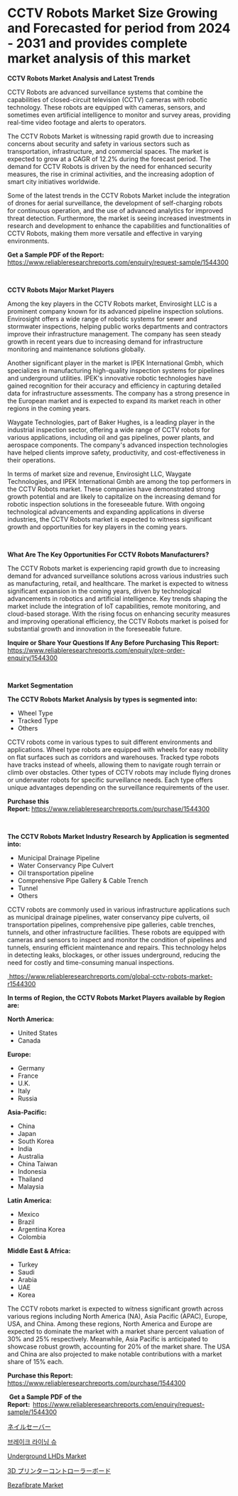 <p><h1>CCTV Robots Market Size Growing and Forecasted for period from 2024 - 2031 and provides complete market analysis of this market</h1></p><p><strong>CCTV Robots Market Analysis and Latest Trends</strong></p>
<p><p>CCTV Robots are advanced surveillance systems that combine the capabilities of closed-circuit television (CCTV) cameras with robotic technology. These robots are equipped with cameras, sensors, and sometimes even artificial intelligence to monitor and survey areas, providing real-time video footage and alerts to operators.</p><p>The CCTV Robots Market is witnessing rapid growth due to increasing concerns about security and safety in various sectors such as transportation, infrastructure, and commercial spaces. The market is expected to grow at a CAGR of 12.2% during the forecast period. The demand for CCTV Robots is driven by the need for enhanced security measures, the rise in criminal activities, and the increasing adoption of smart city initiatives worldwide.</p><p>Some of the latest trends in the CCTV Robots Market include the integration of drones for aerial surveillance, the development of self-charging robots for continuous operation, and the use of advanced analytics for improved threat detection. Furthermore, the market is seeing increased investments in research and development to enhance the capabilities and functionalities of CCTV Robots, making them more versatile and effective in varying environments.</p></p>
<p><strong>Get a Sample PDF of the Report:&nbsp;</strong> <a href="https://www.reliableresearchreports.com/enquiry/request-sample/1544300">https://www.reliableresearchreports.com/enquiry/request-sample/1544300</a></p>
<p>&nbsp;</p>
<p><strong>CCTV Robots Major Market Players</strong></p>
<p><p>Among the key players in the CCTV Robots market, Envirosight LLC is a prominent company known for its advanced pipeline inspection solutions. Envirosight offers a wide range of robotic systems for sewer and stormwater inspections, helping public works departments and contractors improve their infrastructure management. The company has seen steady growth in recent years due to increasing demand for infrastructure monitoring and maintenance solutions globally.</p><p>Another significant player in the market is IPEK International Gmbh, which specializes in manufacturing high-quality inspection systems for pipelines and underground utilities. IPEK's innovative robotic technologies have gained recognition for their accuracy and efficiency in capturing detailed data for infrastructure assessments. The company has a strong presence in the European market and is expected to expand its market reach in other regions in the coming years.</p><p>Waygate Technologies, part of Baker Hughes, is a leading player in the industrial inspection sector, offering a wide range of CCTV robots for various applications, including oil and gas pipelines, power plants, and aerospace components. The company's advanced inspection technologies have helped clients improve safety, productivity, and cost-effectiveness in their operations.</p><p>In terms of market size and revenue, Envirosight LLC, Waygate Technologies, and IPEK International Gmbh are among the top performers in the CCTV Robots market. These companies have demonstrated strong growth potential and are likely to capitalize on the increasing demand for robotic inspection solutions in the foreseeable future. With ongoing technological advancements and expanding applications in diverse industries, the CCTV Robots market is expected to witness significant growth and opportunities for key players in the coming years.</p></p>
<p>&nbsp;</p>
<p><strong>What Are The Key Opportunities For CCTV Robots Manufacturers?</strong></p>
<p><p>The CCTV Robots market is experiencing rapid growth due to increasing demand for advanced surveillance solutions across various industries such as manufacturing, retail, and healthcare. The market is expected to witness significant expansion in the coming years, driven by technological advancements in robotics and artificial intelligence. Key trends shaping the market include the integration of IoT capabilities, remote monitoring, and cloud-based storage. With the rising focus on enhancing security measures and improving operational efficiency, the CCTV Robots market is poised for substantial growth and innovation in the foreseeable future.</p></p>
<p><strong>Inquire or Share Your Questions If Any Before Purchasing This Report:</strong> <a href="https://www.reliableresearchreports.com/enquiry/pre-order-enquiry/1544300">https://www.reliableresearchreports.com/enquiry/pre-order-enquiry/1544300</a></p>
<p>&nbsp;</p>
<p><strong>Market Segmentation</strong></p>
<p><strong>The CCTV Robots Market Analysis by types is segmented into:</strong></p>
<p><ul><li>Wheel Type</li><li>Tracked Type</li><li>Others</li></ul></p>
<p><p>CCTV robots come in various types to suit different environments and applications. Wheel type robots are equipped with wheels for easy mobility on flat surfaces such as corridors and warehouses. Tracked type robots have tracks instead of wheels, allowing them to navigate rough terrain or climb over obstacles. Other types of CCTV robots may include flying drones or underwater robots for specific surveillance needs. Each type offers unique advantages depending on the surveillance requirements of the user.</p></p>
<p><strong>Purchase this Report:&nbsp;</strong><a href="https://www.reliableresearchreports.com/purchase/1544300">https://www.reliableresearchreports.com/purchase/1544300</a></p>
<p>&nbsp;</p>
<p><strong>The CCTV Robots Market Industry Research by Application is segmented into:</strong></p>
<p><ul><li>Municipal Drainage Pipeline</li><li>Water Conservancy Pipe Culvert</li><li>Oil transportation pipeline</li><li>Comprehensive Pipe Gallery & Cable Trench</li><li>Tunnel</li><li>Others</li></ul></p>
<p><p>CCTV robots are commonly used in various infrastructure applications such as municipal drainage pipelines, water conservancy pipe culverts, oil transportation pipelines, comprehensive pipe galleries, cable trenches, tunnels, and other infrastructure facilities. These robots are equipped with cameras and sensors to inspect and monitor the condition of pipelines and tunnels, ensuring efficient maintenance and repairs. This technology helps in detecting leaks, blockages, or other issues underground, reducing the need for costly and time-consuming manual inspections.</p></p>
<p><a href="https://www.reliableresearchreports.com/global-cctv-robots-market-r1544300">&nbsp;https://www.reliableresearchreports.com/global-cctv-robots-market-r1544300</a></p>
<p><strong>In terms of Region, the CCTV Robots Market Players available by Region are:</strong></p>
<p>
    <p> <strong> North America: </strong>
        <ul>
            <li>United States</li>
            <li>Canada</li>
        </ul>
        </p> 
    <p> <strong> Europe: </strong>
        <ul>
            <li>Germany</li>
            <li>France</li>
            <li>U.K.</li>
            <li>Italy</li>
            <li>Russia</li>
        </ul>
        </p> 
    <p> <strong> Asia-Pacific: </strong>
        <ul>
            <li>China</li>
            <li>Japan</li>
            <li>South Korea</li>
            <li>India</li>
            <li>Australia</li>
            <li>China Taiwan</li>
            <li>Indonesia</li>
            <li>Thailand</li>
            <li>Malaysia</li>
        </ul>
        </p> 
    <p> <strong> Latin America: </strong>
        <ul>
            <li>Mexico</li>
            <li>Brazil</li>
            <li>Argentina Korea</li>
            <li>Colombia</li>
        </ul>
        </p> 
    <p> <strong> Middle East & Africa: </strong>
        <ul>
            <li>Turkey</li>
            <li>Saudi</li>
            <li>Arabia</li>
            <li>UAE</li>
            <li>Korea</li>
        </ul>
    </p>
    </p>
<p><p>The CCTV robots market is expected to witness significant growth across various regions including North America (NA), Asia Pacific (APAC), Europe, USA, and China. Among these regions, North America and Europe are expected to dominate the market with a market share percent valuation of 30% and 25% respectively. Meanwhile, Asia Pacific is anticipated to showcase robust growth, accounting for 20% of the market share. The USA and China are also projected to make notable contributions with a market share of 15% each.</p></p>
<p><strong>Purchase this Report: </strong><a href="https://www.reliableresearchreports.com/purchase/1544300">https://www.reliableresearchreports.com/purchase/1544300</a></p>
<p>&nbsp;<strong>Get a Sample PDF of the Report:&nbsp;&nbsp;</strong><a href="https://www.reliableresearchreports.com/enquiry/request-sample/1544300">https://www.reliableresearchreports.com/enquiry/request-sample/1544300</a></p>
<p><strong></strong></p>
<p><p><a href="https://medium.com/@jasohung45456/%E3%83%8D%E3%82%A4%E3%83%AB%E3%82%BB%E3%83%BC%E3%83%90%E3%83%BC%E3%83%9E%E3%83%BC%E3%82%B1%E3%83%83%E3%83%88-%E7%A8%AE%E9%A1%9E-%E3%82%A2%E3%83%97%E3%83%AA%E3%82%B1%E3%83%BC%E3%82%B7%E3%83%A7%E3%83%B3-%E5%9C%B0%E7%90%86%E3%81%AB%E3%82%88%E3%82%8B%E5%8C%85%E6%8B%AC%E7%9A%84%E8%A9%95%E4%BE%A1-46d20fb31c63">ネイルセーバー</a></p><p><a href="https://github.com/sougarounis/Market-Research-Report-List-3/blob/main/220233936502.md">브레이크 라이닝 슈</a></p><p><a href="https://github.com/markusgodoy/Market-Research-Report-List-3/blob/main/underground-lhds-market.md">Underground LHDs Market</a></p><p><a href="https://medium.com/@saigekulas/3d%E3%83%97%E3%83%AA%E3%83%B3%E3%82%BF%E3%83%BC%E3%82%B3%E3%83%B3%E3%83%88%E3%83%AD%E3%83%BC%E3%83%A9%E3%83%BC%E3%83%9C%E3%83%BC%E3%83%89%E3%81%AE%E5%B8%82%E5%A0%B4%E8%AA%BF%E6%9F%BB%E3%83%AC%E3%83%9D%E3%83%BC%E3%83%88-%E3%81%9D%E3%81%AE%E6%AD%B4%E5%8F%B2%E3%81%A82031%E5%B9%B4%E3%81%BE%E3%81%A7%E3%81%AE%E4%BA%88%E6%B8%AC-179778494461">3D プリンターコントローラーボード</a></p><p><a href="https://issuu.com/reportprime-2/docs/bezafibrate-market-size-2030.pptx">Bezafibrate Market</a></p></p>
